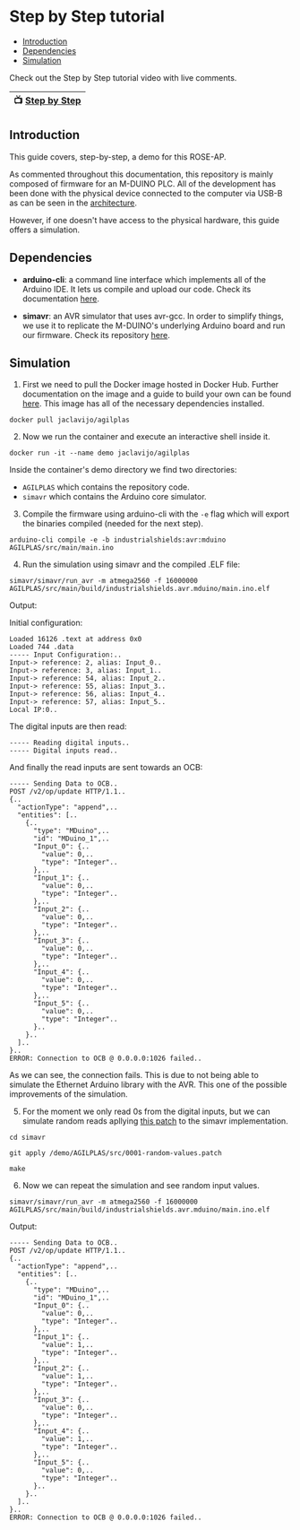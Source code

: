 # Step by Step tutorial

-   [Introduction](#introduction)
-   [Dependencies](#dependencies)
-   [Simulation](#simulation)

Check out the Step by Step tutorial video with live comments.

| :tv: [Step by Step](https://www.youtube.com/watch?v=l9fPVTmVrXs) |
| --------------------------------------------- |

## Introduction

This guide covers, step-by-step, a demo for this ROSE-AP.

As commented throughout this documentation, this repository is mainly composed of firmware for an M-DUINO PLC. All of the development has been done with the physical device connected to the computer via USB-B as can be seen in the [architecture](architecture.md).

However, if one doesn't have access to the physical hardware, this guide offers a simulation.

## Dependencies

- **arduino-cli**: a command line interface which implements all of the Arduino IDE. It lets us compile and upload our code. Check its documentation [here](https://arduino.github.io/arduino-cli/latest/).

- **simavr**: an AVR simulator that uses avr-gcc. In order to simplify things, we use it to replicate the M-DUINO's underlying Arduino board and run our firmware. Check its repository [here](https://github.com/buserror/simavr).

## Simulation

1. First we need to pull the Docker image hosted in Docker Hub. Further documentation on the image and a guide to build your own can be found [here](/docker/README.md). This image has all of the necessary dependencies installed.

```console
docker pull jaclavijo/agilplas
```


2. Now we run the container and execute an interactive shell inside it.

```console
docker run -it --name demo jaclavijo/agilplas
```

Inside the container's demo directory we find two directories:
- `AGILPLAS`  which contains the repository code.
- `simavr`  which contains the Arduino core simulator.

3. Compile the firmware using arduino-cli with the `-e` flag which will export the binaries compiled (needed for the next step).

```console
arduino-cli compile -e -b industrialshields:avr:mduino AGILPLAS/src/main/main.ino
```

4. Run the simulation using simavr and the compiled .ELF file:

```console
simavr/simavr/run_avr -m atmega2560 -f 16000000 AGILPLAS/src/main/build/industrialshields.avr.mduino/main.ino.elf
```

Output:

Initial configuration:
```console
Loaded 16126 .text at address 0x0
Loaded 744 .data
----- Input Configuration:..
Input-> reference: 2, alias: Input_0..
Input-> reference: 3, alias: Input_1..
Input-> reference: 54, alias: Input_2..
Input-> reference: 55, alias: Input_3..
Input-> reference: 56, alias: Input_4..
Input-> reference: 57, alias: Input_5..
Local IP:0..
```
The digital inputs are then read:
```
----- Reading digital inputs..
----- Digital inputs read..
```
And finally the read inputs are sent towards an OCB:
```
----- Sending Data to OCB..
POST /v2/op/update HTTP/1.1..
{..
  "actionType": "append",..
  "entities": [..
    {..
      "type": "MDuino",..
      "id": "MDuino_1",..
      "Input_0": {..
        "value": 0,..
        "type": "Integer"..
      },..
      "Input_1": {..
        "value": 0,..
        "type": "Integer"..
      },..
      "Input_2": {..
        "value": 0,..
        "type": "Integer"..
      },..
      "Input_3": {..
        "value": 0,..
        "type": "Integer"..
      },..
      "Input_4": {..
        "value": 0,..
        "type": "Integer"..
      },..
      "Input_5": {..
        "value": 0,..
        "type": "Integer"..
      }..
    }..
  ]..
}..
ERROR: Connection to OCB @ 0.0.0.0:1026 failed..

```

As we can see, the connection fails. This is due to not being able to simulate the Ethernet Arduino library with the AVR. This one of the possible improvements of the simulation.

5. For the moment we only read 0s from the digital inputs, but we can simulate random reads apllying [this patch](src\0001-io-generate-random-values-when-reading-IOs.patch) to the simavr implementation.

```console
cd simavr
```
```console
git apply /demo/AGILPLAS/src/0001-random-values.patch
```
```console
make
```

6. Now we can repeat the simulation and see random input values.

```console
simavr/simavr/run_avr -m atmega2560 -f 16000000 AGILPLAS/src/main/build/industrialshields.avr.mduino/main.ino.elf
```

Output:

```
----- Sending Data to OCB..
POST /v2/op/update HTTP/1.1..
{..
  "actionType": "append",..
  "entities": [..
    {..
      "type": "MDuino",..
      "id": "MDuino_1",..
      "Input_0": {..
        "value": 0,..
        "type": "Integer"..
      },..
      "Input_1": {..
        "value": 1,..
        "type": "Integer"..
      },..
      "Input_2": {..
        "value": 1,..
        "type": "Integer"..
      },..
      "Input_3": {..
        "value": 0,..
        "type": "Integer"..
      },..
      "Input_4": {..
        "value": 1,..
        "type": "Integer"..
      },..
      "Input_5": {..
        "value": 0,..
        "type": "Integer"..
      }..
    }..
  ]..
}..
ERROR: Connection to OCB @ 0.0.0.0:1026 failed..

```
